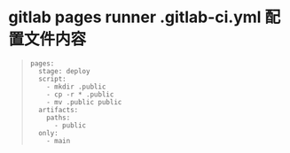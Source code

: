 

# gitlab pages runner **.gitlab-ci.yml** 配置文件内容



> ```
> pages:
>   stage: deploy
>   script:
>     - mkdir .public
>     - cp -r * .public
>     - mv .public public
>   artifacts:
>     paths:
>       - public
>   only:
>     - main
> ```

